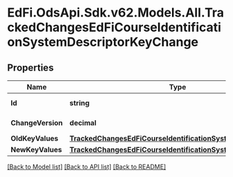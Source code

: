 # EdFi.OdsApi.Sdk.v62.Models.All.TrackedChangesEdFiCourseIdentificationSystemDescriptorKeyChange

## Properties

Name | Type | Description | Notes
------------ | ------------- | ------------- | -------------
**Id** | **string** | Resource identifier | [optional] 
**ChangeVersion** | **decimal** | Change version | [optional] 
**OldKeyValues** | [**TrackedChangesEdFiCourseIdentificationSystemDescriptorKey**](TrackedChangesEdFiCourseIdentificationSystemDescriptorKey.md) |  | [optional] 
**NewKeyValues** | [**TrackedChangesEdFiCourseIdentificationSystemDescriptorKey**](TrackedChangesEdFiCourseIdentificationSystemDescriptorKey.md) |  | [optional] 

[[Back to Model list]](../README.md#documentation-for-models) [[Back to API list]](../README.md#documentation-for-api-endpoints) [[Back to README]](../README.md)

